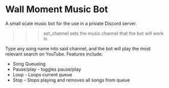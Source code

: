 ﻿# Wall Moment Music Bot

A small scale music bot for the use in a private Discord server.

>>>set_channel sets the music channel that the bot will work in

Type any song name into said channel, and the bot will play the most relevant search on YouTube.
Features include:

- Song Queueing 
- Pause/play - toggles pause/play
- Loop - Loops current queue
- Stop - Stops playing and removes all songs from queue
